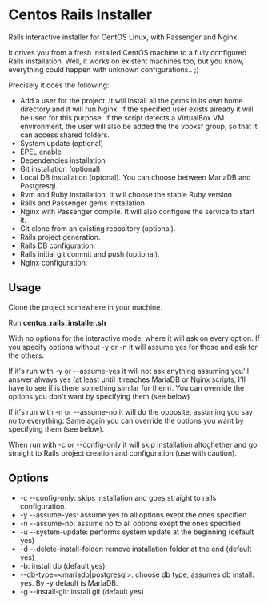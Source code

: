 Centos Rails Installer
======================
Rails interactive installer for CentOS Linux, with Passenger and Nginx.

It drives you from a fresh installed CentOS machine to a fully configured Rails installation. Well, it works on existent machines too, but you know, everything could happen with unknown configurations.. ;)

Precisely it does the following:

- Add a user for the project. It will install all the gems in its own home directory and it will run Nginx. If the specified user exists already it will be used for this purpose. If the script detects a VirtualBox VM environment, the user will also be added the the vboxsf group, so that it can access shared folders.
- System update (optional)
- EPEL enable
- Dependencies installation
- Git installation (optional)
- Local DB installation (optonal). You can choose between MariaDB and Postgresql.
- Rvm and Ruby installation. It will choose the stable Ruby version
- Rails and Passenger gems installation
- Nginx with Passenger compile. It will also configure the service to start it.
- Git clone from an existing repository (optional).
- Rails project generation.
- Rails DB configuration.
- Rails initial git commit and push (optional).
- Nginx configuration.


Usage
-----

Clone the project somewhere in your machine.

Run **centos_rails_installer.sh**

With no options for the interactive mode, where it will ask on every option. If you specify options without -y or -n it will assume yes for those and ask for the others.

If it's run with -y or --assume-yes it will not ask anything assuming you'll answer always yes (at least until it reaches MariaDB or Nginx scripts, I'll have to see if is there something similar for them). You can override the options you don't want by specifying them (see below)

If it's run with -n or --assume-no it will do the opposite, assuming you say no to everything. Same again you can override the options you want by specifying them (see below).

When run with -c or --config-only it will skip installation altoghether and go straight to Rails project creation and configuration (use with caution).


Options
-------

  - -c --config-only: skips installation and goes straight to rails configuration.
  - -y --assume-yes: assume yes to all options exept the ones specified
  - -n --assume-no: assume no to all options exept the ones specified
  - -u --system-update: performs system update at the beginning (default yes)
  - -d --delete-install-folder: remove installation folder at the end (default yes)
  - -b: install db (default yes)
  - --db-type=<mariadb|postgresql>: choose db type, assumes db install: yes. By -y default is MariaDB.
  - -g --install-git: install git (default yes)
